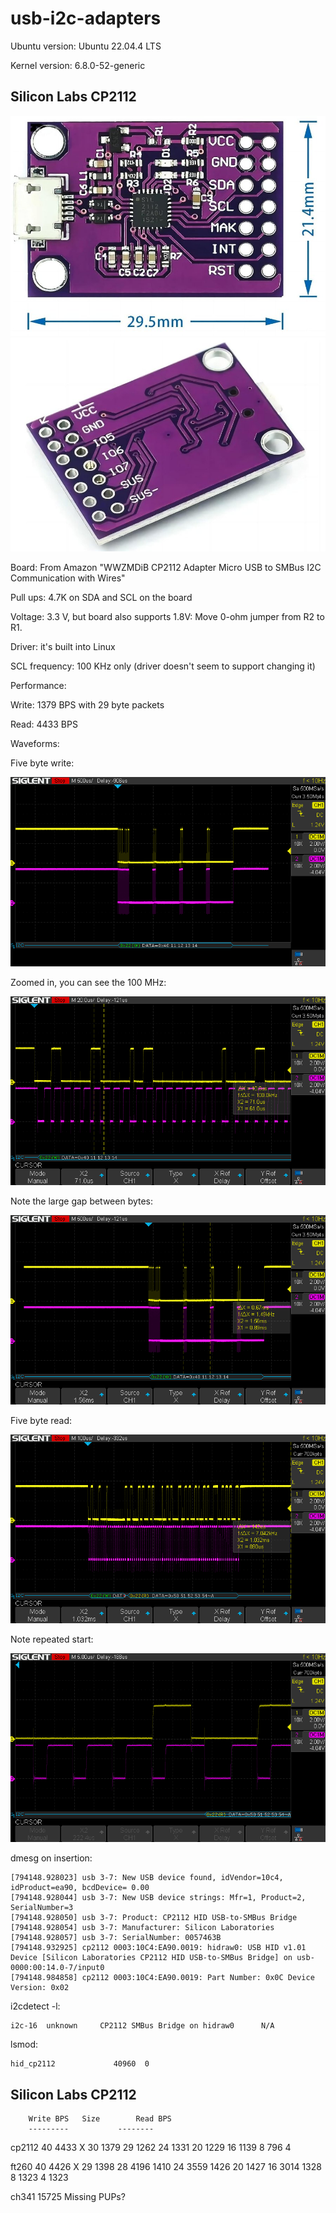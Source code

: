 # usb-i2c-adapters

Ubuntu version: Ubuntu 22.04.4 LTS

Kernel version: 6.8.0-52-generic

## Silicon Labs CP2112

![cp2112 board front](cp2112-board-photo.jpg)
![cp2112 board back](cp2112-board-back.jpg)

Board: From Amazon "WWZMDiB CP2112 Adapter Micro USB to SMBus I2C Communication with Wires"

Pull ups: 4.7K on SDA and SCL on the board

Voltage: 3.3 V, but board also supports 1.8V: Move 0-ohm jumper from R2 to
R1.

Driver: it's built into Linux

SCL frequency: 100 KHz only (driver doesn't seem to support changing it)

Performance:

Write: 1379 BPS with 29 byte packets

Read: 4433 BPS

Waveforms:

Five byte write:

![cp2112-write.png](cp2112-write.png)

Zoomed in, you can see the 100 MHz:

![cp2112-write-zoomed.png](cp2112-write-zoomed.png)

Note the large gap between bytes:

![cp2112-write-byte-gap.png](cp2112-write-byte-gap.png)

Five byte read:

![cp2112-read.png](cp2112-read.png)

Note repeated start:

![cp2112-repeated.png](cp2112-repeated.png)



dmesg on insertion:

~~~
[794148.928023] usb 3-7: New USB device found, idVendor=10c4, idProduct=ea90, bcdDevice= 0.00
[794148.928044] usb 3-7: New USB device strings: Mfr=1, Product=2, SerialNumber=3
[794148.928050] usb 3-7: Product: CP2112 HID USB-to-SMBus Bridge
[794148.928054] usb 3-7: Manufacturer: Silicon Laboratories
[794148.928057] usb 3-7: SerialNumber: 0057463B
[794148.932925] cp2112 0003:10C4:EA90.0019: hidraw0: USB HID v1.01 Device [Silicon Laboratories CP2112 HID USB-to-SMBus Bridge] on usb-0000:00:14.0-7/input0
[794148.984858] cp2112 0003:10C4:EA90.0019: Part Number: 0x0C Device Version: 0x02
~~~

i2cdetect -l:

~~~
i2c-16	unknown   	CP2112 SMBus Bridge on hidraw0  	N/A
~~~

lsmod:

~~~
hid_cp2112             40960  0
~~~

## Silicon Labs CP2112







		Write BPS	Size		Read BPS
		---------			--------

cp2112				40		4433
		X		30
		1379		29
		1262		24
		1331		20
		1229		16
		1139		8
		796		4



ft260				40		4426
		X		29
		1398		28		4196
		1410		24		3559
		1426		20
		1427		16		3014
		1328		8
		1323		4		1323


ch341						15725
Missing PUPs?
